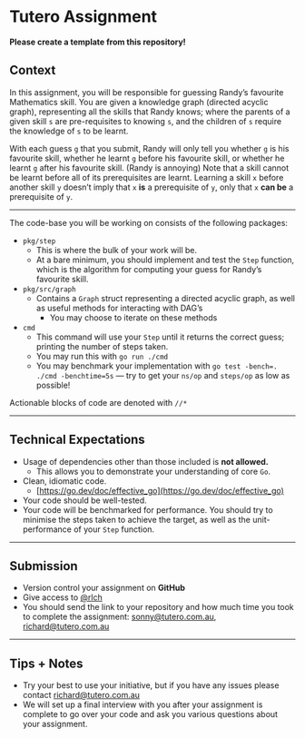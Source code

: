 # Tutero Assignment

**Please create a template from this repository!**

## Context

In this assignment, you will be responsible for guessing Randy’s favourite Mathematics skill. You are given a knowledge graph (directed acyclic graph), representing all the skills that Randy knows; where the parents of a given skill `s` are pre-requisites to knowing `s`, and the children of `s` require the knowledge of `s` to be learnt.

With each guess `g` that you submit, Randy will only tell you whether `g` is his favourite skill, whether he learnt `g` before his favourite skill, or whether he learnt `g` after his favourite skill. (Randy is annoying) Note that a skill cannot be learnt before all of its prerequisites are learnt. Learning a skill `x` before another skill `y`  doesn’t imply that `x` **is** a prerequisite of `y`, only that `x` **can be** a prerequisite of `y`.

---

The code-base you will be working on consists of the following packages:

- `pkg/step`
  - This is where the bulk of your work will be.
  - At a bare minimum, you should implement and test the `Step` function, which is the algorithm for computing your guess for Randy’s favourite skill.
- `pkg/src/graph`
  - Contains a `Graph` struct representing a directed acyclic graph, as well as useful methods for interacting with DAG’s
    - You may choose to iterate on these methods
- `cmd`
  - This command will use your `Step` until it returns the correct guess; printing the number of steps taken.
  - You may run this with `go run ./cmd`
  - You may benchmark your implementation with `go test -bench=. ./cmd -benchtime=5s` — try to get your `ns/op` and `steps/op` as low as possible!

Actionable blocks of code are denoted with `//*`

---

## Technical Expectations

- Usage of dependencies other than those included is **not allowed.**
  - This allows you to demonstrate your understanding of core `Go`.
- Clean, idiomatic code.
  - [https://go.dev/doc/effective_go](https://go.dev/doc/effective_go)
- Your code should be well-tested.
- Your code will be benchmarked for performance. You should try to minimise the steps taken to achieve the target, as well as the unit-performance of your `Step` function.

---

## Submission

- Version control your assignment on **GitHub**
- Give access to [@rlch](https://github.com/rlch)
- You should send the link to your repository and how much time you took to complete the assignment: sonny@tutero.com.au, richard@tutero.com.au

---

## Tips + Notes

- Try your best to use your initiative, but if you have any issues please contact [richard@tutero.com.au](mailto:richard@tutero.com.au)
- We will set up a final interview with you after your assignment is complete to go over your code and ask you various questions about your assignment.
